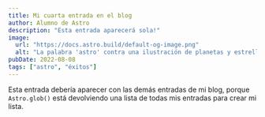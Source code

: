 ```yaml
---
title: Mi cuarta entrada en el blog
author: Alumno de Astro
description: "Esta entrada aparecerá sola!"
image:
  url: "https://docs.astro.build/default-og-image.png"
  alt: "La palabra 'astro' contra una ilustración de planetas y estrellas."
pubDate: 2022-08-08
tags: ["astro", "éxitos"]
---
```

Esta entrada debería aparecer con las demás entradas de mi blog, porque `Astro.glob()` está devolviendo una lista de todas mis entradas para crear mi lista.